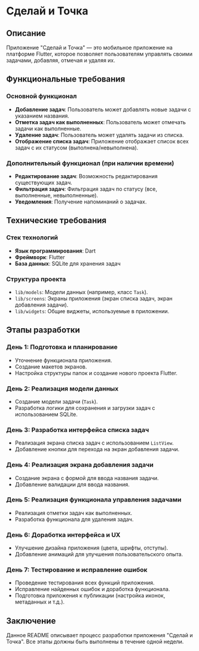 # Сделай и Точка

## Описание
Приложение "Сделай и Точка" — это мобильное приложение на платформе Flutter, которое позволяет пользователям управлять своими задачами, добавляя, отмечая и удаляя их.

## Функциональные требования

### Основной функционал
- **Добавление задач**: Пользователь может добавлять новые задачи с указанием названия.
- **Отметка задач как выполненных**: Пользователь может отмечать задачи как выполненные.
- **Удаление задач**: Пользователь может удалять задачи из списка.
- **Отображение списка задач**: Приложение отображает список всех задач с их статусом (выполнена/невыполнена).

### Дополнительный функционал (при наличии времени)
- **Редактирование задач**: Возможность редактирования существующих задач.
- **Фильтрация задач**: Фильтрация задач по статусу (все, выполненные, невыполненные).
- **Уведомления**: Получение напоминаний о задачах.

## Технические требования

### Стек технологий
- **Язык программирования**: Dart
- **Фреймворк**: Flutter
- **База данных**: SQLite для хранения задач

### Структура проекта
- `lib/models`: Модели данных (например, класс `Task`).
- `lib/screens`: Экраны приложения (экран списка задач, экран добавления задачи).
- `lib/widgets`: Общие виджеты, используемые в приложении.

## Этапы разработки

### День 1: Подготовка и планирование
- Уточнение функционала приложения.
- Создание макетов экранов.
- Настройка структуры папок и создание нового проекта Flutter.

### День 2: Реализация модели данных
- Создание модели задачи (`Task`).
- Разработка логики для сохранения и загрузки задач с использованием SQLite.

### День 3: Разработка интерфейса списка задач
- Реализация экрана списка задач с использованием `ListView`.
- Добавление кнопки для перехода на экран добавления задачи.

### День 4: Реализация экрана добавления задачи
- Создание экрана с формой для ввода названия задачи.
- Добавление валидации для ввода названия.

### День 5: Реализация функционала управления задачами
- Реализация отметки задач как выполненных.
- Разработка функционала для удаления задач.

### День 6: Доработка интерфейса и UX
- Улучшение дизайна приложения (цвета, шрифты, отступы).
- Добавление анимаций для улучшения пользовательского опыта.

### День 7: Тестирование и исправление ошибок
- Проведение тестирования всех функций приложения.
- Исправление найденных ошибок и доработка функционала.
- Подготовка приложения к публикации (настройка иконок, метаданных и т.д.).

## Заключение
Данное README описывает процесс разработки приложения "Сделай и Точка". Все этапы должны быть выполнены в течение одной недели.
